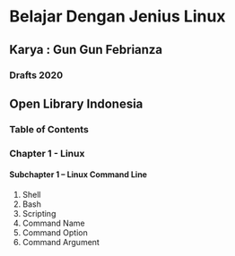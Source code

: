 # Belajar Dengan Jenius Linux

## Karya : Gun Gun Febrianza

### Drafts 2020



## Open Library Indonesia

### Table of Contents

### Chapter 1 - Linux

#### Subchapter 1 – Linux Command Line

1. Shell
2. Bash
3. Scripting
4. Command Name
5. Command Option
6. Command Argument

